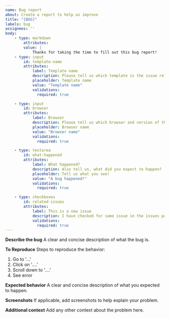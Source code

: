 ```yaml
---
name: Bug report
about: Create a report to help us improve
title: "[BUG]"
labels: bug
assignees: ''
body:
    - type: markdown
        attributes:
        value: |
            Thanks for taking the time to fill out this bug report!
    - type: input
        id: template-name
        attributes:
            label: Template name
            description: Please tell us which template is the issue related to
            placeholder: Template name
            value: "Template name"
            validations:
              required: true

    - type: input
        id: browser
        attributes:
            label: Browser
            description: Please tell us which browser and version of the browser you are using
            placeholder: Browser name
            value: "Browser name"
            validations:
              required: true

    - type: textarea
        id: what-happened
        attributes:
            label: What happened?
            description: Also tell us, what did you expect to happen?
            placeholder: Tell us what you see!
            value: "A bug happened!"
            validations:
              required: true

    - type: checkboxes
        id: related-issues
        attributes:
            label: This is a new issue
            description: I have checked for same issue in the issues panel
            validations:
              required: true
---
```


**Describe the bug**
A clear and concise description of what the bug is.


**To Reproduce**
Steps to reproduce the behavior:
1. Go to '...'
2. Click on '....'
3. Scroll down to '....'
4. See error

**Expected behavior**
A clear and concise description of what you expected to happen.

**Screenshots**
If applicable, add screenshots to help explain your problem.


**Additional context**
Add any other context about the problem here.
